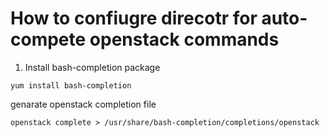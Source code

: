 # How to confiugre direcotr for auto-compete openstack commands

1. Install bash-completion package
```
yum install bash-completion
```
genarate openstack completion file
```
openstack complete > /usr/share/bash-completion/completions/openstack
```
